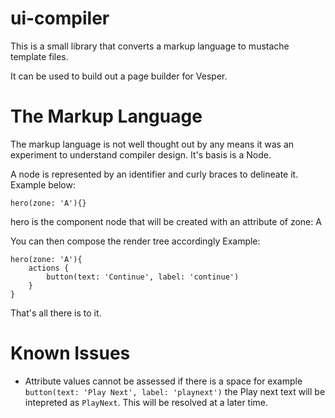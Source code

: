 # ui-compiler

This is a small library that converts a markup language to mustache template files.

It can be used to build out a page builder for Vesper.

# The Markup Language

The markup language is not well thought out by any means it was an experiment to understand compiler design. It's basis is a Node. 

A node is represented by an identifier and curly braces to delineate it. Example below:

``` 
hero(zone: 'A'){}
```

hero is the component node that will be created with an attribute of zone: A

You can then compose the render tree accordingly Example:

```
hero(zone: 'A'){
    actions {
        button(text: 'Continue', label: 'continue')
    }
}
```

That's all there is to it.

# Known Issues
- Attribute values cannot be assessed if there is a space for example 
`button(text: 'Play Next', label: 'playnext')` the Play next text will be intepreted as `PlayNext`. This will be resolved at a later time.
